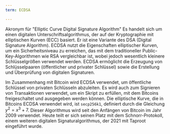```yaml
---
term: ECDSA

---
```

Akronym für "Elliptic Curve Digital Signature Algorithm" Es handelt sich um einen digitalen Unterschriftsalgorithmus, der auf der Kryptographie mit elliptischen Kurven (ECC) basiert. Er ist eine Variante des DSA (Digital Signature Algorithm). ECDSA nutzt die Eigenschaften elliptischer Kurven, um ein Sicherheitsniveau zu erreichen, das mit dem traditioneller Public-Key-Algorithmen wie RSA vergleichbar ist, wobei jedoch wesentlich kleinere Schlüsselgrößen verwendet werden. ECDSA ermöglicht die Erzeugung von Schlüsselpaaren (öffentlicher und privater Schlüssel) sowie die Erstellung und Überprüfung von digitalen Signaturen.

Im Zusammenhang mit Bitcoin wird ECDSA verwendet, um öffentliche Schlüssel von privaten Schlüsseln abzuleiten. Es wird auch zum Signieren von Transaktionen verwendet, um ein Skript zu erfüllen, mit dem Bitcoins freigeschaltet und ausgegeben werden können. Die elliptische Kurve, die in Bitcoins ECDSA verwendet wird, ist `secp256k1`, definiert durch die Gleichung $y^2 = x^3 + 7$. Dieser Algorithmus wird seit den Anfängen von Bitcoin im Jahr 2009 verwendet. Heute teilt er sich seinen Platz mit dem Schnorr-Protokoll, einem weiteren digitalen Signaturalgorithmus, der 2021 mit Taproot eingeführt wurde.